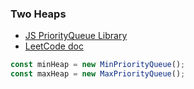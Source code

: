 ### Two Heaps

-   [JS PriorityQueue Library](https://github.com/datastructures-js/priority-queue/tree/v4.1.1)
-   [LeetCode doc](https://support.leetcode.com/hc/en-us/articles/360011833974-What-are-the-environments-for-the-programming-languages-)

```javascript
const minHeap = new MinPriorityQueue();
const maxHeap = new MaxPriorityQueue();
```


